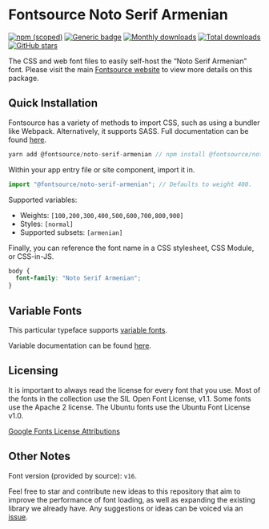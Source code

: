 # Fontsource Noto Serif Armenian

[![npm (scoped)](https://img.shields.io/npm/v/@fontsource/noto-serif-armenian?color=brightgreen)](https://www.npmjs.com/package/@fontsource/noto-serif-armenian) [![Generic badge](https://img.shields.io/badge/fontsource-passing-brightgreen)](https://github.com/fontsource/fontsource) [![Monthly downloads](https://badgen.net/npm/dm/@fontsource/noto-serif-armenian)](https://github.com/fontsource/fontsource) [![Total downloads](https://badgen.net/npm/dt/@fontsource/noto-serif-armenian)](https://github.com/fontsource/fontsource) [![GitHub stars](https://img.shields.io/github/stars/fontsource/fontsource.svg?style=social&label=Star)](https://github.com/fontsource/fontsource/stargazers)

The CSS and web font files to easily self-host the “Noto Serif Armenian” font. Please visit the main [Fontsource website](https://fontsource.org/fonts/noto-serif-armenian) to view more details on this package.

## Quick Installation

Fontsource has a variety of methods to import CSS, such as using a bundler like Webpack. Alternatively, it supports SASS. Full documentation can be found [here](https://fontsource.org/docs/introduction).

```javascript
yarn add @fontsource/noto-serif-armenian // npm install @fontsource/noto-serif-armenian
```

Within your app entry file or site component, import it in.

```javascript
import "@fontsource/noto-serif-armenian"; // Defaults to weight 400.
```

Supported variables:

- Weights: `[100,200,300,400,500,600,700,800,900]`
- Styles: `[normal]`
- Supported subsets: `[armenian]`

Finally, you can reference the font name in a CSS stylesheet, CSS Module, or CSS-in-JS.

```css
body {
  font-family: "Noto Serif Armenian";
}
```

## Variable Fonts

This particular typeface supports [variable fonts](https://developer.mozilla.org/en-US/docs/Web/CSS/CSS_Fonts/Variable_Fonts_Guide).

Variable documentation can be found [here](https://fontsource.org/docs/variable-fonts).

## Licensing

It is important to always read the license for every font that you use.
Most of the fonts in the collection use the SIL Open Font License, v1.1. Some fonts use the Apache 2 license. The Ubuntu fonts use the Ubuntu Font License v1.0.

[Google Fonts License Attributions](https://fonts.google.com/attribution)

## Other Notes

Font version (provided by source): `v16`.

Feel free to star and contribute new ideas to this repository that aim to improve the performance of font loading, as well as expanding the existing library we already have. Any suggestions or ideas can be voiced via an [issue](https://github.com/fontsource/fontsource/issues).
